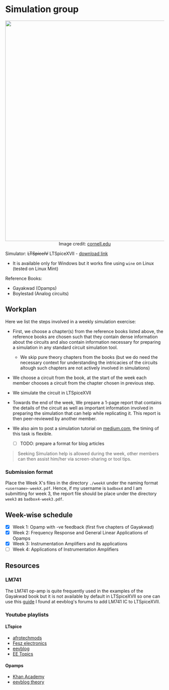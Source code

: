 # Simulation group

<p align="center">
  <img src="https://user-images.githubusercontent.com/22986666/129444178-6587decc-9d6e-4308-90fb-eaca528513e1.png" width="700px">
   <br>
  Image credit: <a href="https://people.ece.cornell.edu/land/courses/ece1810/LTspice/">cornell.edu</a>
</p>

Simulator: ~~LTSpiceIV~~ LTSpiceXVII - [download link](https://ltspice.analog.com/software/LTspiceXVII.exe)
   * It is available only for Windows but it works fine using `wine` on Linux (tested on Linux Mint)

Reference Books:
   * Gayakwad (Opamps)
   * Boylestad (Analog circuits)

## Workplan

Here we list the steps involved in a weekly simulation exercise:

* First, we choose a chapter(s) from the reference books listed above, the reference books are chosen such that they contain dense information about the circuits and also contain information necessary for preparing a simulation in any standard circuit simulation tool.
    * We skip pure theory chapters from the books (but we do need the necessary context for understanding the intricacies of the circuits altough such chapters are not actively involved in simulations)
* We choose a circuit from the book, at the start of the week each member chooses a circuit from the chapter chosen in previous step.
* We simulate the circuit in LTSpiceXVII
* Towards the end of the week, We prepare a 1-page report that contains the details of the circuit as well as important information involved in preparing the simulation that can help while replicating it. This report is then peer-reviewed by another member.

* We also aim to post a simulation tutorial on [medium.com](https://medium.com), the timing of this task is flexible.
    * [ ] TODO: prepare a format for blog articles

> Seeking Simulation help is allowed during the week, other members can then assist him/her via screen-sharing or tool tips.

### Submission format

Place the Week X's files in the directory `./weekX` under the naming format `<username>-weekX.pdf`. Hence, if my username is `badbox4` and I am submitting for week 3, the report file should be place under the directory `week3` as `badbox4-week3.pdf`.

## Week-wise schedule

* [x] Week 1: Opamp with -ve feedback (first five chapters of Gayakwad)
* [x] Week 2: Frequency Response and General Linear Applications of Opamps
* [x] Week 3: Instrumentation Amplifiers and its applications
* [ ] Week 4: Applications of Instrumentation Amplifiers 

## Resources

### LM741

The LM741 op-amp is quite frequently used in the examples of the Gayakwad book but it is not available by default in LTSpiceXVII so one can use this [guide](./add_LM741_LTspice.pdf) I found at eevblog's forums to add LM741 IC to LTSpiceXVII.

### Youtube playlists

#### LTspice

* [afrotechmods](https://www.youtube.com/playlist?list=PLB83D613334919AE6)
* [Fesz electronics](https://www.youtube.com/playlist?list=PLT84nve2j1g_wgGcm0Bv3K4RSl2Jdjsey)
* [eevblog](https://www.youtube.com/watch?v=FEGT5dUpdrc)
* [EE Topics](https://www.youtube.com/playlist?list=PL2w-HgusdsYMvIUsGTQJBV2i25r740uJx)

#### Opamps

* [Khan Academy](https://www.youtube.com/playlist?list=PLzUN9-WgjT3PcvDFD5cI9COE9E53CrcgA)
* [eevblog theory](https://www.youtube.com/watch?v=7FYHt5XviKc&list=PLvOlSehNtuHu2FviAaZaiyXwN41G4b1Lf)
